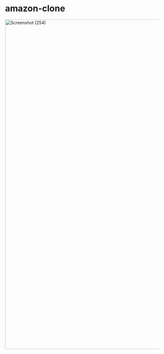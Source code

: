 # amazon-clone
<img width="1920" height="1080" alt="Screenshot (254)" src="https://github.com/user-attachments/assets/5fee9cae-e52d-421c-a04b-8f918df0e8d5" />

